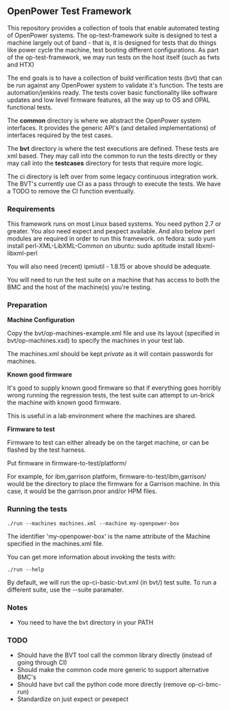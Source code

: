 ## OpenPower Test Framework ##

This repository provides a collection of tools that enable automated testing of
OpenPower systems. The op-test-framework suite is designed to test a machine
largely out of band - that is, it is designed for tests that do things like
power cycle the machine, test booting different configurations. As part of
the op-test-framework, we may run tests on the host itself (such as fwts
and HTX)

The end goals is to have a collection of build verification tests (bvt) that can be run against any OpenPower system to validate it's function.  The tests are automation/jenkins ready. The tests cover basic functionality like software updates and low level firmware features, all the way up to OS and OPAL functional tests.  

The **common** directory is where we abstract the OpenPower system interfaces.  It provides the generic API's (and detailed implementations) of interfaces required by the test cases.

The **bvt** directory is where the test executions are defined.  These tests are xml based.  They may call into the common to run the tests directly or they may call into the **testcases** directory for tests that require more logic.

The ci directory is left over from some legacy continuous integration work.  The BVT's currently use CI as a pass through to execute the tests.  We have a TODO to remove the CI function eventually.

### Requirements ###

This framework runs on most Linux based systems.  You need python 2.7 or greater.
You also need expect and pexpect available.
And also below perl modules are required in order to run this framework.
on fedora: sudo yum install perl-XML-LibXML-Common
on ubuntu: sudo aptitude install libxml-libxml-perl

You will also need (recent) ipmiutil - 1.8.15 or above should be adequate.

You will need to run the test suite on a machine that has access to both
the BMC and the host of the machine(s) you're testing.

### Preparation ###

**Machine Configuration**

Copy the bvt/op-machines-example.xml file and use its layout (specified
in bvt/op-machines.xsd) to specify the machines in your test lab.

The machines.xml should be kept *private* as it will contain passwords
for machines.

**Known good firmware**

It's good to supply known good firmware so that if everything goes horribly
wrong running the regression tests, the test suite can attempt to un-brick
the machine with known good firmware.

This is useful in a lab environment where the machines are shared.

**Firmware to test**

Firmware to test can either already be on the target machine, or can be
flashed by the test harness.

Put firmware in firmware-to-test/platform/

For example, for ibm,garrison platform, firmware-to-test/ibm,garrison/ would
be the directory to place the firmware for a Garrison machine. In this case,
it would be the garrison.pnor and/or HPM files.

### Running the tests ###

    ./run --machines machines.xml --machine my-openpower-box

The identifier 'my-openpower-box' is the name attribute of the Machine
specified in the machines.xml file.

You can get more information about invoking the tests with:

    ./run --help

By default, we will run the op-ci-basic-bvt.xml (in bvt/) test suite.
To run a different suite, use the --suite paramater.

### Notes ###

- You need to have the bvt directory in your PATH


### TODO ###

- Should have the BVT tool call the common library directly (instead of going through CI)
- Should make the common code more generic to support alternative BMC's
- Should have bvt call the python code more directly (remove op-ci-bmc-run)
- Standardize on just expect or pexepect

